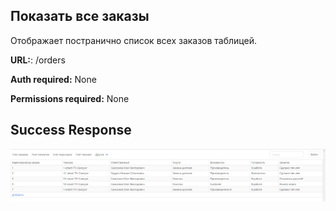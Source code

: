 ## Показать все заказы

Отображает постранично список всех заказов таблицей.

**URL:**: /orders

**Auth required:** None

**Permissions required:** None

## Success Response

![Таблица заказов](order.png)